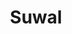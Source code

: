 ---
title: Suwal 
name: Bhushan Suwal
group: collaborators
photo: "/uploads/suwal.jpg"
description:
  "**Bhushan Suwal** was a research associate at MGGG from 2019-21, where he worked on various research and software projects. He is interested in statistics and computational social science. He is a recent graduate of Tufts University, where he majored in computer science. \n"
---